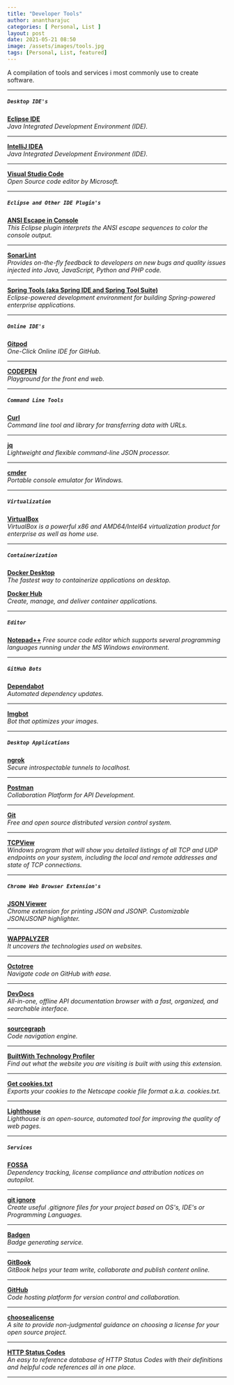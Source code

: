 ```yaml
---
title: "Developer Tools"
author: anantharajuc
categories: [ Personal, List ]
layout: post
date: 2021-05-21 08:50
image: /assets/images/tools.jpg
tags: [Personal, List, featured]
---
```


A compilation of tools and services i most commonly use to create software. 

---

##### `Desktop IDE's`

**<a href="https://www.eclipse.org/ide/" target="_blank" >Eclipse IDE</a>**  
*Java Integrated Development Environment (IDE).*  

---

**<a href="https://www.jetbrains.com/idea/" target="_blank" >IntelliJ IDEA</a>**  
*Java Integrated Development Environment (IDE).*  

---

**<a href="https://code.visualstudio.com/" target="_blank" >Visual Studio Code</a>**  
*Open Source code editor by Microsoft.*    

---

##### `Eclipse and Other IDE Plugin's`

**<a href="https://marketplace.eclipse.org/content/ansi-escape-console" target="_blank" >ANSI Escape in Console</a>**  
*This Eclipse plugin interprets the ANSI escape sequences to color the console output.*  

---

**<a href="https://marketplace.eclipse.org/content/sonarlint" target="_blank" >SonarLint</a>**  
*Provides on-the-fly feedback to developers on new bugs and quality issues injected into Java, JavaScript, Python and PHP code.*   

---

**<a href="https://marketplace.eclipse.org/content/spring-tools-aka-spring-ide-and-spring-tool-suite" target="_blank" >Spring Tools (aka Spring IDE and Spring Tool Suite)</a>**  
*Eclipse-powered development environment for building Spring-powered enterprise applications.*  

---

##### `Online IDE's`

**<a href="https://www.gitpod.io/" target="_blank" >Gitpod</a>**  
*One-Click Online IDE for GitHub.*  

---

**<a href="http://codepen.io/" target="_blank" >CODEPEN</a>**  
*Playground for the front end web.*  

---

##### `Command Line Tools`

**<a href="https://curl.haxx.se/" target="_blank" >Curl</a>**  
*Command line tool and library for transferring data with URLs.*   

---

**<a href="https://stedolan.github.io/jq/" target="_blank" >jq</a>**  
*Lightweight and flexible command-line JSON processor.*  

---

**<a href="http://cmder.net/" target="_blank" >cmder</a>**  
*Portable console emulator for Windows.*  

---

##### `Virtualization`

**<a href="https://www.virtualbox.org/" target="_blank" >VirtualBox</a>**  
*VirtualBox is a powerful x86 and AMD64/Intel64 virtualization product for enterprise as well as home use.*   

---

##### `Containerization` 

**<a href="https://www.docker.com/products/docker-desktop" target="_blank" >Docker Desktop</a>**  
*The fastest way to containerize applications on desktop.*   

**<a href="https://www.docker.com/products/docker-desktop" target="_blank" >Docker Hub</a>**  
*Create, manage, and deliver container applications.*   

---

##### `Editor`

**<a href="https://notepad-plus-plus.org/" target="_blank" >Notepad++</a>**
*Free source code editor which supports several programming languages running under the MS Windows environment.*  

---

##### `GitHub Bots`

**<a href="https://dependabot.com/" target="_blank" >Dependabot</a>**  
*Automated dependency updates.*    

---

**<a href="https://github.com/marketplace/imgbot" target="_blank" >Imgbot</a>**  
*Bot that optimizes your images.*    

---

##### `Desktop Applications`

**<a href="https://ngrok.com/" target="_blank" >ngrok</a>**  
*Secure introspectable tunnels to localhost.*  

---

**<a href="https://www.postman.com/" target="_blank" >Postman</a>**  
*Collaboration Platform for API Development.*  

---

**<a href="https://git-scm.com/" target="_blank" >Git</a>**  
*Free and open source distributed version control system.*    

---

**<a href="https://technet.microsoft.com/en-gb/sysinternals/bb897437" target="_blank" >TCPView</a>**  
*Windows program that will show you detailed listings of all TCP and UDP endpoints on your system, including the local and remote addresses and state of TCP connections.*    

---

##### `Chrome Web Browser Extension's`

**<a href="https://chrome.google.com/webstore/detail/json-viewer/gbmdgpbipfallnflgajpaliibnhdgobh" target="_blank" >JSON Viewer</a>**  
*Chrome extension for printing JSON and JSONP. Customizable JSON/JSONP highlighter.*    

---

**<a href="https://wappalyzer.com/download" target="_blank" >WAPPALYZER</a>**  
*It uncovers the technologies used on websites.*    

---

**<a href="https://www.octotree.io/" target="_blank" >Octotree</a>**  
*Navigate code on GitHub with ease.*    

---

**<a href="https://chrome.google.com/webstore/detail/devdocs/mnfehgbmkapmjnhcnbodoamcioleeooe?hl=en" target="_blank" >DevDocs</a>**  
*All-in-one, offline API documentation browser with a fast, organized, and searchable interface.*    

---

**<a href="https://about.sourcegraph.com/" target="_blank" >sourcegraph</a>**  
*Code navigation engine.*    

---
**<a href="https://chrome.google.com/webstore/detail/builtwith-technology-prof/dapjbgnjinbpoindlpdmhochffioedbn" target="_blank" >BuiltWith Technology Profiler</a>**  
*Find out what the website you are visiting is built with using this extension.*    

---

**<a href="https://chrome.google.com/webstore/detail/get-cookiestxt/bgaddhkoddajcdgocldbbfleckgcbcid" target="_blank" >Get cookies.txt</a>**  
*Exports your cookies to the Netscape cookie file format a.k.a. cookies.txt.*   

---

**<a href="https://developers.google.com/web/tools/lighthouse/" target="_blank" >Lighthouse</a>**  
*Lighthouse is an open-source, automated tool for improving the quality of web pages.*  

---

##### `Services`

**<a href="https://fossa.io/" target="_blank" >FOSSA</a>**  
*Dependency tracking, license compliance and attribution notices on autopilot.*  

---

**<a href="https://www.gitignore.io/" target="_blank" >git ignore</a>**  
*Create useful .gitignore files for your project based on OS's, IDE's or Programming Languages.*  

---

**<a href="https://badgen.net/" target="_blank" >Badgen</a>**  
*Badge generating service.*  

---

**<a href="https://www.gitbook.com/" target="_blank" >GitBook</a>**  
*GitBook helps your team write, collaborate and publish content online.*  

---

**<a href="https://github.com/" target="_blank" >GitHub</a>**  
*Code hosting platform for version control and collaboration.*    

---

**<a href="https://choosealicense.com/" target="_blank" >choosealicense</a>**  
*A site to provide non-judgmental guidance on choosing a license for your open source project.*    

---

**<a href="https://httpstatuses.com/" target="_blank" >HTTP Status Codes</a>**  
*An easy to reference database of HTTP Status Codes with their definitions and helpful code references all in one place.*  

---
